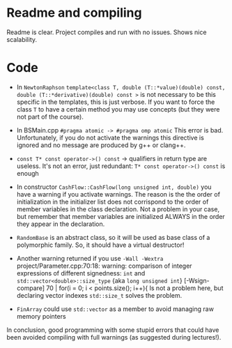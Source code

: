 # Readme and compiling
Readme is clear. Project compiles and run with no issues. Shows nice scalability.

# Code

* In `NewtonRaphson` `template<class T, double (T::*value)(double) const, double (T::*derivative)(double) const >` is not necessary to be this specific in the templates, this is just verbose. If you want to force the class `T` to have a certain method you may use concepts (but they were not part of the course).

* In BSMain.cpp
`#pragma atomic -> #pragma omp atomic`  This error is bad. Unfortunately, if you do not activate the warnings this directive is ignored and no message are produced by g++ or clang++.


- `const T* const operator->() const` -> qualifiers in return type are useless. It's not an error, just redundant: `T* const operator->() const` is enough

- In constructor `CashFlow::CashFlow(long unsigned int, double)` you have a warning if you activate warnings. The reason is the the order of initialization in the initializer list does not corrispond to the order of member variables in the class declaration. Not a problem in your case, but remember that member variables are initialized ALWAYS in the order they appear in the declaration. 
- `RandomBase` is an abstract class, so it will be used as base class of a polymorphic family. So, it should have a virtual destructor!
 
- Another warning returned if you use `-Wall -Wextra`
 project/Parameter.cpp:70:18: warning: comparison of integer expressions of different signedness: `int` and `std::vector<double>::size_type` {aka `long unsigned int`} [-Wsign-compare]
   70 |     for(i = 0; i < points.size(); i++){
   Is not a problem here, but declaring vector indexes `std::size_t` solves the problem.

* `FinArray` could use `std::vector` as a member to avoid managing raw memory pointers


In conclusion, good programming with some stupid errors that could have been avoided compiling with full warnings (as suggested during lectures!).
